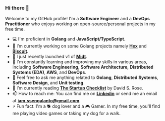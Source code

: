 ### Hi there 👋

Welcome to my GitHub profile! I'm a **Software Engineer** and a **DevOps Practitioner** who enjoys working on open-source/personal projects in my free time.

- 💻 I'm proficient in **Golang** and **JavaScript/TypeScript**.
- 🔭  I’m currently working on some Golang projects namely [**Hex**](https://github.com/ssengalanto/hex) and [**Biscuit**](https://github.com/ssengalanto/biscuit).
- 🚀 I just recently launched v1 of [**Midt**](https://github.com/ssengalanto/midt).
- 🌱 I'm constantly learning and improving my skills in various areas, including **Software Engineering**, **Software Architecture**, **Distributed Systems (EDA)**, **AWS**, and **DevOps**.
- 💬 Feel free to ask me anything related to **Golang**, **Distributed Systems**, **Software Design**, and **Unit testing**.
- 📖 I’m currently reading [**The Startup Checklist**](https://www.goodreads.com/book/show/26723866-the-startup-checklist) by David S. Rose.
- 📫 How to reach me: You can find me on [**Linkedin**](https://www.linkedin.com/in/ssen-galanto/) or send me an email at **iam.ssengalanto@gmail.com**.
- ⚡ Fun fact: I'm a 🐕 dog lover and a 🎮 Gamer. In my free time, you'll find me playing video games or taking my dog for a walk.
